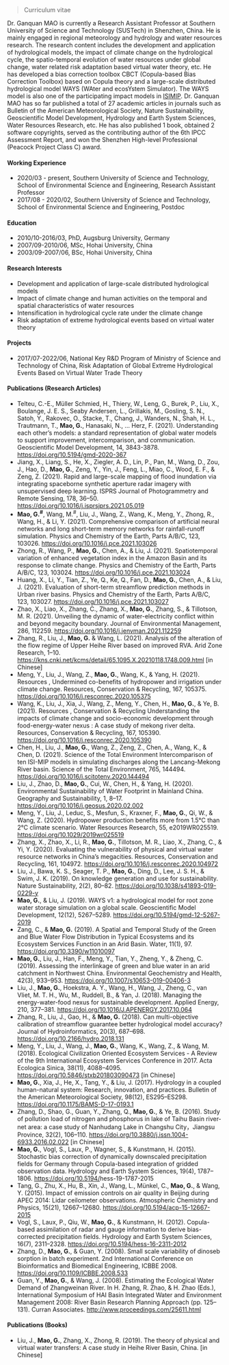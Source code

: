 > Curriculum vitae

Dr. Ganquan MAO is currently a Research Assistant Professor at Southern University of Science and Technology (SUSTech) in Shenzhen, China. He is mainly engaged in regional meteorology and hydrology and water resources research. The research content includes the development and application of hydrological models, the impact of climate change on the hydrological cycle, the spatio-temporal evolution of water resources under global change, water related risk adaptation based virtual water theory, etc. He has developed a bias correction toolbox CBCT (Copula-based Bias Correction Toolbox) based on Copula theory and a large-scale distributed hydrological model WAYS (WAter and ecosYstem Simulator). The WAYS model is also one of the participating impact models in [ISIMIP](https://www.isimip.org/impactmodels/details/267/). Dr. Ganquan MAO has so far published a total of 27 academic articles in journals such as Bulletin of the American Meteorological Society, Nature Sustainability, Geoscientific Model Development, Hydrology and Earth System Sciences, Water Resources Research, etc. He has also published 1 book, obtained 2 software copyrights, served as the contributing author of the 6th IPCC Assessment Report, and won the Shenzhen High-level Professional (Peacock Project Class C) award.

#### Working Experience

- 2020/03 - present, Southern University of Science and Technology, School of Environmental Science and Engineering, Research Assistant Professor
- 2017/08 - 2020/02, Southern University of Science and Technology, School of Environmental Science and Engineering, Postdoc

#### Education

- 2010/10-2016/03, PhD, Augsburg University, Germany
- 2007/09-2010/06, MSc, Hohai University, China
- 2003/09-2007/06, BSc, Hohai University, China


#### Research Interests

- Development and application of large-scale distributed hydrological models
- Impact of climate change and human activities on the temporal and spatial characteristics of water resources
- Intensification in hydrological cycle rate under the climate change
- Risk adaptation of extreme hydrological events based on virtual water theory

#### Projects

- 2017/07-2022/06, National Key R&D Program of Ministry of Science and Technology of China, Risk Adaptation of Global Extreme Hydrological Events Based on Virtual Water Trade Theory

#### Publications (Research Articles)

- Telteu, C.-E., Müller Schmied, H., Thiery, W., Leng, G., Burek, P., Liu, X., Boulange, J. E. S., Seaby Andersen, L., Grillakis, M., Gosling, S. N., Satoh, Y., Rakovec, O., Stacke, T., Chang, J., Wanders, N., Shah, H. L., Trautmann, T., **Mao, G.**, Hanasaki, N., … Herz, F. (2021). Understanding each other’s models: a standard representation of global water models to support improvement, intercomparison, and communication. Geoscientific Model Development, 14, 3843-3878. <https://doi.org/10.5194/gmd-2020-367>
- Jiang, X., Liang, S., He, X., Ziegler, A. D., Lin, P., Pan, M., Wang, D., Zou, J., Hao, D., **Mao, G.**, Zeng, Y., Yin, J., Feng, L., Miao, C., Wood, E. F., & Zeng, Z. (2021). Rapid and large-scale mapping of flood inundation via integrating spaceborne synthetic aperture radar imagery with unsupervised deep learning. ISPRS Journal of Photogrammetry and Remote Sensing, 178, 36–50. <https://doi.org/10.1016/j.isprsjprs.2021.05.019>
- **Mao, G.<sup>#</sup>**, Wang, M.<sup>#</sup>, Liu, J., Wang, Z., Wang, K., Meng, Y., Zhong, R., Wang, H., & Li, Y. (2021). Comprehensive comparison of artificial neural networks and long short-term memory networks for rainfall-runoff simulation. Physics and Chemistry of the Earth, Parts A/B/C, 123, 103026. <https://doi.org/10.1016/j.pce.2021.103026>
- Zhong, R., Wang, P., **Mao, G.**, Chen, A., & Liu, J. (2021). Spatiotemporal variation of enhanced vegetation index in the Amazon Basin and its response to climate change. Physics and Chemistry of the Earth, Parts A/B/C, 123, 103024. <https://doi.org/10.1016/j.pce.2021.103024>
- Huang, X., Li, Y., Tian, Z., Ye, Q., Ke, Q., Fan, D., **Mao, G.**, Chen, A., & Liu, J. (2021). Evaluation of short-term streamflow prediction methods in Urban river basins. Physics and Chemistry of the Earth, Parts A/B/C, 123, 103027. <https://doi.org/10.1016/j.pce.2021.103027>
- Zhao, X., Liao, X., Zhang, C., Zhang, X., **Mao, G.**, Zhang, S., & Tillotson, M. R. (2021). Unveiling the dynamic of water-electricity conflict within and beyond megacity boundary. Journal of Environmental Management, 286, 112259. <https://doi.org/10.1016/j.jenvman.2021.112259>
- Zhang, R., Liu, J., **Mao, G.** & Wang, L. (2021). Analysis of the alteration of the flow regime of Upper Heihe River based on
improved RVA. Arid Zone Research, 1–10. <https://kns.cnki.net/kcms/detail/65.1095.X.20210118.1748.009.html> [in Chinese]
- Meng, Y., Liu, J., Wang, Z., **Mao, G.**, Wang, K., & Yang, H. (2021). Resources , Undermined co-benefits of hydropower and irrigation under climate change. Resources, Conservation & Recycling, 167, 105375. <https://doi.org/10.1016/j.resconrec.2020.105375>
- Wang, K., Liu, J., Xia, J., Wang, Z., Meng, Y., Chen, H., **Mao, G.**, & Ye, B. (2021). Resources , Conservation & Recycling Understanding the impacts of climate change and socio-economic development through food-energy-water nexus : A case study of mekong river delta. Resources, Conservation & Recycling, 167, 105390. <https://doi.org/10.1016/j.resconrec.2020.105390>
- Chen, H., Liu, J., **Mao, G.**, Wang, Z., Zeng, Z., Chen, A., Wang, K., & Chen, D. (2021). Science of the Total Environment Intercomparison of ten ISI-MIP models in simulating discharges along the Lancang-Mekong River basin. Science of the Total Environment, 765, 144494. <https://doi.org/10.1016/j.scitotenv.2020.144494>
- Liu, J., Zhao, D., **Mao, G.**, Cui, W., Chen, H., & Yang, H. (2020). Environmental Sustainability of Water Footprint in Mainland China. Geography and Sustainability, 1, 8–17. <https://doi.org/10.1016/j.geosus.2020.02.002>
- Meng, Y., Liu, J., Leduc, S., Mesfun, S., Kraxner, F., **Mao, G.**, Qi, W., & Wang, Z. (2020). Hydropower production benefits more from 1.5°C than 2°C climate scenario. Water Resources Research, 55, e2019WR025519. <https://doi.org/10.1029/2019wr025519>
- Zhang, X., Zhao, X., Li, R., **Mao, G.**, Tillotson, M. R., Liao, X., Zhang, C., & Yi, Y. (2020). Evaluating the vulnerability of physical and virtual water resource networks in China’s megacities. Resources, Conservation and Recycling, 161, 104972. <https://doi.org/10.1016/j.resconrec.2020.104972>
- Liu, J., Bawa, K. S., Seager, T. P., **Mao, G.**, Ding, D., Lee, J. S. H., & Swim, J. K. (2019). On knowledge generation and use for sustainability. Nature Sustainability, 2(2), 80–82. <https://doi.org/10.1038/s41893-019-0229-y>
- **Mao, G.**, & Liu, J. (2019). WAYS v1: a hydrological model for root zone water storage simulation on a global scale. Geoscientific Model Development, 12(12), 5267–5289. <https://doi.org/10.5194/gmd-12-5267-2019>
- Zang, C., & **Mao, G.** (2019). A Spatial and Temporal Study of the Green and Blue Water Flow Distribution in Typical Ecosystems and its Ecosystem Services Function in an Arid Basin. Water, 11(1), 97. <https://doi.org/10.3390/w11010097>
- **Mao, G.**, Liu, J., Han, F., Meng, Y., Tian, Y., Zheng, Y., & Zheng, C. (2019). Assessing the interlinkage of green and blue water in an arid catchment in Northwest China. Environmental Geochemistry and Health, 42(3), 933–953. <https://doi.org/10.1007/s10653-019-00406-3>
- Liu, J., **Mao, G.**, Hoekstra, A. Y., Wang, H., Wang, J., Zheng, C., van Vliet, M. T. H., Wu, M., Ruddell, B., & Yan, J. (2018). Managing the energy-water-food nexus for sustainable development. Applied Energy, 210, 377–381. <https://doi.org/10.1016/J.APENERGY.2017.10.064>
- Zhang, R., Liu, J., Gao, H., & **Mao, G.** (2018). Can multi-objective calibration of streamflow guarantee better hydrological model accuracy? Journal of Hydroinformatics, 20(3), 687–698. <https://doi.org/10.2166/hydro.2018.131>
- Meng, Y., Liu, J., Wang, J., **Mao, G.**, Wang, K., Wang, Z., & Wang, M. (2018).  Ecological Civilization Oriented Ecosystem Services - A Review of the 9th International Ecosystem Services Conference in 2017. Acta Ecologica Sinica, 38(11), 4088–4095. <https://doi.org/10.5846/stxb201803090473> [in Chinese]
- **Mao, G.**, Xia, J., He, X., Tang, Y., & Liu, J. (2017). Hydrology in a coupled human-natural system: Research, innovation, and practices. Bulletin of the American Meteorological Society, 98(12), ES295–ES298. <https://doi.org/10.1175/BAMS-D-17-0193.1>
- Zhang, D., Shao, G., Guan, Y., Zhang, Q., **Mao, G.**, & Ye, B. (2016). Study of pollution load of nitrogen and phosphorus in lake of Taihu Basin river-net area: a case study of Nanhudang Lake in Changshu City，Jiangsu Province, 32(2), 106–110. <https://doi.org/10.3880/j.issn.1004-6933.2016.02.022> [in Chinese]
- **Mao, G.**, Vogl, S., Laux, P., Wagner, S., & Kunstmann, H. (2015). Stochastic bias correction of dynamically downscaled precipitation fields for Germany through Copula-based integration of gridded observation data. Hydrology and Earth System Sciences, 19(4), 1787–1806. <https://doi.org/10.5194/>hess-19-1787-2015
- Tang, G., Zhu, X., Hu, B., Xin, J., Wang, L., Münkel, C., **Mao, G.**, & Wang, Y. (2015). Impact of emission controls on air quality in Beijing during APEC 2014: Lidar ceilometer observations. Atmospheric Chemistry and Physics, 15(21), 12667–12680. <https://doi.org/10.5194/acp-15-12667-2015>
- Vogl, S., Laux, P., Qiu, W., **Mao, G.**, & Kunstmann, H. (2012). Copula-based assimilation of radar and gauge information to derive bias-corrected precipitation fields. Hydrology and Earth System Sciences, 16(7), 2311–2328. <https://doi.org/10.5194/hess-16-2311-2012>
- Zhang, D., **Mao, G.**, & Guan, Y. (2008). Small scale variability of dinoseb sorption in batch experiment. 2nd International Conference on Bioinformatics and Biomedical Engineering, ICBBE 2008. <https://doi.org/10.1109/ICBBE.2008.533>
- Guan, Y., **Mao, G.**, & Wang, J. (2008). Estimating the Ecological Water Demand of Zhangweinan River. In H. Zhang, R. Zhao, & H. Zhao (Eds.), International Symposium of HAI Basin Integrated Water and Environment Management 2008: River Basin Research Planning Approach (pp. 125–131). Curran Associates. <http://www.proceedings.com/25611.html>

#### Publications (Books)

- Liu, J., **Mao, G.**, Zhang, X., Zhong, R. (2019). The theory of physical and virtual water transfers: A case study in Heihe River Basin, China. [in Chinese]
